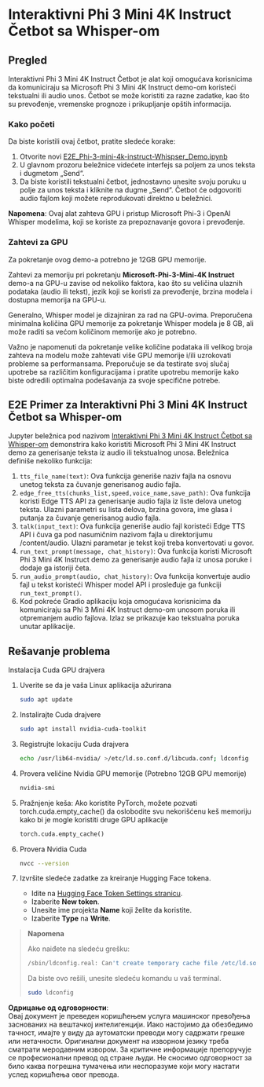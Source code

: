 # Interaktivni Phi 3 Mini 4K Instruct Četbot sa Whisper-om

## Pregled

Interaktivni Phi 3 Mini 4K Instruct Četbot je alat koji omogućava korisnicima da komuniciraju sa Microsoft Phi 3 Mini 4K Instruct demo-om koristeći tekstualni ili audio unos. Četbot se može koristiti za razne zadatke, kao što su prevođenje, vremenske prognoze i prikupljanje opštih informacija.

### Kako početi

Da biste koristili ovaj četbot, pratite sledeće korake:

1. Otvorite novi [E2E_Phi-3-mini-4k-instruct-Whispser_Demo.ipynb](https://github.com/microsoft/Phi-3CookBook/blob/main/code/06.E2E/E2E_Phi-3-mini-4k-instruct-Whispser_Demo.ipynb)
2. U glavnom prozoru beležnice videćete interfejs sa poljem za unos teksta i dugmetom „Send“.
3. Da biste koristili tekstualni četbot, jednostavno unesite svoju poruku u polje za unos teksta i kliknite na dugme „Send“. Četbot će odgovoriti audio fajlom koji možete reprodukovati direktno u beležnici.

**Napomena**: Ovaj alat zahteva GPU i pristup Microsoft Phi-3 i OpenAI Whisper modelima, koji se koriste za prepoznavanje govora i prevođenje.

### Zahtevi za GPU

Za pokretanje ovog demo-a potrebno je 12GB GPU memorije.

Zahtevi za memoriju pri pokretanju **Microsoft-Phi-3-Mini-4K Instruct** demo-a na GPU-u zavise od nekoliko faktora, kao što su veličina ulaznih podataka (audio ili tekst), jezik koji se koristi za prevođenje, brzina modela i dostupna memorija na GPU-u.

Generalno, Whisper model je dizajniran za rad na GPU-ovima. Preporučena minimalna količina GPU memorije za pokretanje Whisper modela je 8 GB, ali može raditi sa većom količinom memorije ako je potrebno.

Važno je napomenuti da pokretanje velike količine podataka ili velikog broja zahteva na modelu može zahtevati više GPU memorije i/ili uzrokovati probleme sa performansama. Preporučuje se da testirate svoj slučaj upotrebe sa različitim konfiguracijama i pratite upotrebu memorije kako biste odredili optimalna podešavanja za svoje specifične potrebe.

## E2E Primer za Interaktivni Phi 3 Mini 4K Instruct Četbot sa Whisper-om

Jupyter beležnica pod nazivom [Interaktivni Phi 3 Mini 4K Instruct Četbot sa Whisper-om](https://github.com/microsoft/Phi-3CookBook/blob/main/code/06.E2E/E2E_Phi-3-mini-4k-instruct-Whispser_Demo.ipynb) demonstrira kako koristiti Microsoft Phi 3 Mini 4K Instruct demo za generisanje teksta iz audio ili tekstualnog unosa. Beležnica definiše nekoliko funkcija:

1. `tts_file_name(text)`: Ova funkcija generiše naziv fajla na osnovu unetog teksta za čuvanje generisanog audio fajla.
1. `edge_free_tts(chunks_list,speed,voice_name,save_path)`: Ova funkcija koristi Edge TTS API za generisanje audio fajla iz liste delova unetog teksta. Ulazni parametri su lista delova, brzina govora, ime glasa i putanja za čuvanje generisanog audio fajla.
1. `talk(input_text)`: Ova funkcija generiše audio fajl koristeći Edge TTS API i čuva ga pod nasumičnim nazivom fajla u direktorijumu /content/audio. Ulazni parametar je tekst koji treba konvertovati u govor.
1. `run_text_prompt(message, chat_history)`: Ova funkcija koristi Microsoft Phi 3 Mini 4K Instruct demo za generisanje audio fajla iz unosa poruke i dodaje ga istoriji četa.
1. `run_audio_prompt(audio, chat_history)`: Ova funkcija konvertuje audio fajl u tekst koristeći Whisper model API i prosleđuje ga funkciji `run_text_prompt()`.
1. Kod pokreće Gradio aplikaciju koja omogućava korisnicima da komuniciraju sa Phi 3 Mini 4K Instruct demo-om unosom poruka ili otpremanjem audio fajlova. Izlaz se prikazuje kao tekstualna poruka unutar aplikacije.

## Rešavanje problema

Instalacija Cuda GPU drajvera

1. Uverite se da je vaša Linux aplikacija ažurirana

    ```bash
    sudo apt update
    ```

1. Instalirajte Cuda drajvere

    ```bash
    sudo apt install nvidia-cuda-toolkit
    ```

1. Registrujte lokaciju Cuda drajvera

    ```bash
    echo /usr/lib64-nvidia/ >/etc/ld.so.conf.d/libcuda.conf; ldconfig
    ```

1. Provera veličine Nvidia GPU memorije (Potrebno 12GB GPU memorije)

    ```bash
    nvidia-smi
    ```

1. Pražnjenje keša: Ako koristite PyTorch, možete pozvati torch.cuda.empty_cache() da oslobodite svu nekorišćenu keš memoriju kako bi je mogle koristiti druge GPU aplikacije

    ```python
    torch.cuda.empty_cache() 
    ```

1. Provera Nvidia Cuda

    ```bash
    nvcc --version
    ```

1. Izvršite sledeće zadatke za kreiranje Hugging Face tokena.

    - Idite na [Hugging Face Token Settings stranicu](https://huggingface.co/settings/tokens?WT.mc_id=aiml-137032-kinfeylo).
    - Izaberite **New token**.
    - Unesite ime projekta **Name** koji želite da koristite.
    - Izaberite **Type** na **Write**.

> **Napomena**
>
> Ako naiđete na sledeću grešku:
>
> ```bash
> /sbin/ldconfig.real: Can't create temporary cache file /etc/ld.so.cache~: Permission denied 
> ```
>
> Da biste ovo rešili, unesite sledeću komandu u vaš terminal.
>
> ```bash
> sudo ldconfig
> ```

**Одрицање од одговорности**:  
Овај документ је преведен коришћењем услуга машинског превођења заснованих на вештачкој интелигенцији. Иако настојимо да обезбедимо тачност, имајте у виду да аутоматски преводи могу садржати грешке или нетачности. Оригинални документ на изворном језику треба сматрати меродавним извором. За критичне информације препоручује се професионални превод од стране људи. Не сносимо одговорност за било каква погрешна тумачења или неспоразуме који могу настати услед коришћења овог превода.